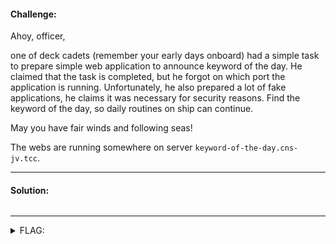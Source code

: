 #### Challenge:

Ahoy, officer,

one of deck cadets (remember your early days onboard) had a simple task to prepare simple web application to announce keyword of the day. He claimed that the task is completed, but he forgot on which port the application is running. Unfortunately, he also prepared a lot of fake applications, he claims it was necessary for security reasons. Find the keyword of the day, so daily routines on ship can continue. 

May you have fair winds and following seas!

The webs are running somewhere on server `keyword-of-the-day.cns-jv.tcc`.

---

#### Solution:

```bash
```

---

<details><summary>FLAG:</summary>

```
FLAG{DEIE-fiOr-pGV5-8MPc}
```

</details>
<br/>
